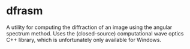 # dfrasm 

A utility for computing the diffraction of an image using the angular spectrum method. Uses the (closed-source) computational wave optics C++ library, which is unfortunately only available for Windows.
